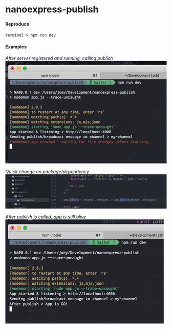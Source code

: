 # nanoexpress-publish

#### Reproduce

```
terminal > npm run dev
```

#### Examples

*After server registered and running, calling publish*
![Crash](https://github.com/joeyshipley/nanoexpress-publish/blob/master/screenshots/server-silent-crash.png)

*Quick change on package/dependency*
![Tweak](https://github.com/joeyshipley/nanoexpress-publish/blob/master/screenshots/dependency-minor-tweak.png)

*After publish is called, app is still alive*
![Alive](https://github.com/joeyshipley/nanoexpress-publish/blob/master/screenshots/server-success.png)
